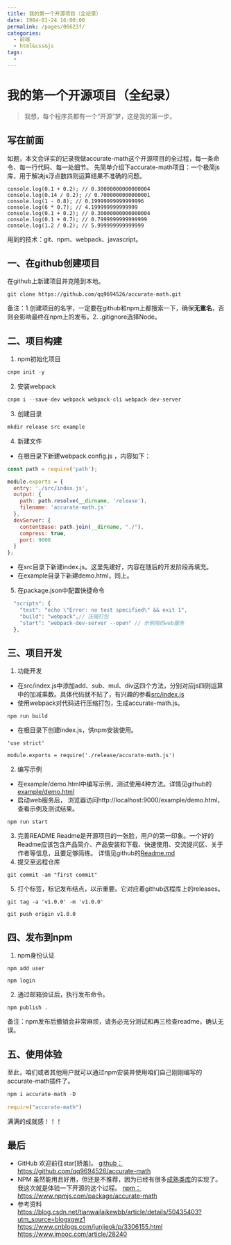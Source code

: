 ```yaml
---
title: 我的第一个开源项目（全纪录）
date: 1984-01-24 16:00:00
permalink: /pages/06623f/
categories: 
  - 前端
  - html&css&js
tags: 
  - 
---
```

# 我的第一个开源项目（全纪录）
> 我想，每个程序员都有一个“开源”梦，这是我的第一步。
## 写在前面
如题，本文会详实的记录我做accurate-math这个开源项目的全过程，每一条命令、每一行代码、每一处细节。
先简单介绍下accurate-math项目：一个极简js库，用于解决js浮点数四则运算结果不准确的问题。
```
console.log(0.1 + 0.2); // 0.30000000000000004
console.log(0.14 / 0.2); // 0.7000000000000001
console.log(1 - 0.8); // 0.19999999999999996 
console.log(6 * 0.7); // 4.199999999999999 
console.log(0.1 + 0.2); // 0.30000000000000004 
console.log(0.1 + 0.7); // 0.7999999999999999 
console.log(1.2 / 0.2); // 5.999999999999999
```
用到的技术：git、npm、webpack、javascript。
## 一、在github创建项目
在github上新建项目并克隆到本地。
```
git clone https://github.com/qq9694526/accurate-math.git
```
备注：1.创建项目的名字，一定要在github和npm上都搜索一下，确保**无重名**，否则会影响最终在npm上的发布。2. .gitignore选择Node。
## 二、项目构建
1. npm初始化项目
```javascript
cnpm init -y 
```
2. 安装webpack
```javascript
cnpm i --save-dev webpack webpack-cli webpack-dev-server
```
3. 创建目录
```javascript
mkdir release src example
```
4. 新建文件
- 在根目录下新建webpack.config.js ，内容如下：
```javascript
const path = require('path');

module.exports = {
  entry: './src/index.js',
  output: {
    path: path.resolve(__dirname, 'release'),
    filename: 'accurate-math.js'
  },
  devServer: {
    contentBase: path.join(__dirname, "./"),
    compress: true,
    port: 9000
  }
};
```
- 在src目录下新建index.js。这里先建好，内容在随后的开发阶段再填充。
- 在example目录下新建demo.html，同上。
5. 在package.json中配置快捷命令
```javascript
  "scripts": {
    "test": "echo \"Error: no test specified\" && exit 1",
    "build": "webpack",// 压缩打包
    "start": "webpack-dev-server --open" // 示例用的web服务
  },
```
## 三、项目开发
1. 功能开发
- 在src/index.js中添加add、sub、mul、div这四个方法，分别对应js四则运算中的加减乘数。具体代码就不贴了，有兴趣的参看[src/index.js](https://github.com/qq9694526/accurate-math/blob/master/src/index.js)
- 使用webpack对代码进行压缩打包，生成accurate-math.js。
```
npm run build 
```
- 在根目录下创建index.js，供npm安装使用。
```
'use strict'

module.exports = require('./release/accurate-math.js')
```
2. 编写示例
- 在example/demo.html中编写示例，测试使用4种方法。详情见github的[example/demo.html](https://github.com/qq9694526/accurate-math/blob/master/example/demo.html)
- 启动web服务后， 浏览器访问http://localhost:9000/example/demo.html，查看示例及测试结果。
```
npm run start 
```
3. 完善README
Readme是开源项目的一张脸，用户的第一印象。一个好的Readme应该包含产品简介、产品安装和下载、快速使用、交流提问区、关于作者等信息，且要足够简练。
详情见github的[Readme.md](https://github.com/qq9694526/accurate-math/blob/master/README.md)
4. 提交至远程仓库
```
git commit -am "first commit"
```
5. 打个标签，标记发布结点，以示重要。它对应着github远程库上的releases。
```
git tag -a 'v1.0.0' -m 'v1.0.0'

git push origin v1.0.0
```
## 四、发布到npm

1. npm身份认证
```
npm add user

npm login
```
2. 通过邮箱验证后，执行发布命令。
```
npm publish .
```
备注：npm发布后撤销会非常麻烦，请务必充分测试和再三检查readme，确认无误。
## 五、使用体验
至此，咱们或者其他用户就可以通过npm安装并使用咱们自己刚刚编写的accurate-math插件了。
```javascript
npm i accurate-math -D
	
require("accurate-math")
```
满满的成就感！！！
## 最后
- GitHub
欢迎前往star[娇羞]。
[github：](https://github.com/qq9694526/accurate-math)https://github.com/qq9694526/accurate-math 
- NPM
虽然能用且好用，但还是不推荐，因为已经有很多[成熟类库](https://github.com/MikeMcl)的实现了。我这次就是体验一下开源的这个过程。
[npm：](https://www.npmjs.com/package/accurate-math)https://www.npmjs.com/package/accurate-math 
- 参考资料
https://blog.csdn.net/tianwailaikewbb/article/details/50435403?utm_source=blogxgwz1
https://www.cnblogs.com/junjieok/p/3306155.html
https://www.imooc.com/article/28240
